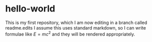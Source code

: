 # hello-world
This is my first repository, which I am now editing in a branch called readme.edits
I assume this uses standard markdown, so I can write formulae like $E = mc^2$ and they will be rendered appropriately.
